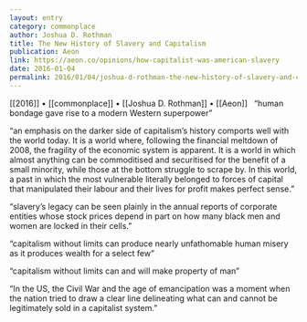 ```yaml
---
layout: entry
category: commonplace
author: Joshua D. Rothman
title: The New History of Slavery and Capitalism
publication: Aeon
link: https://aeon.co/opinions/how-capitalist-was-american-slavery
date: 2016-01-04
permalink: 2016/01/04/joshua-d-rothman-the-new-history-of-slavery-and-capitalism
---
```


[[2016]] • [[commonplace]] • [[Joshua D. Rothman]] • [[Aeon]]
 
“human bondage gave rise to a modern Western superpower”

“an emphasis on the darker side of capitalism’s history comports well with the world today. It is a world where, following the financial meltdown of 2008, the fragility of the economic system is apparent. It is a world in which almost anything can be commoditised and securitised for the benefit of a small minority, while those at the bottom struggle to scrape by. In this world, a past in which the most vulnerable literally belonged to forces of capital that manipulated their labour and their lives for profit makes perfect sense.”

“slavery’s legacy can be seen plainly in the annual reports of corporate entities whose stock prices depend in part on how many black men and women are locked in their cells.”

“capitalism without limits can produce nearly unfathomable human misery as it produces wealth for a select few”

“capitalism without limits can and will make property of man”

“In the US, the Civil War and the age of emancipation was a moment when the nation tried to draw a clear line delineating what can and cannot be legitimately sold in a capitalist system.”
